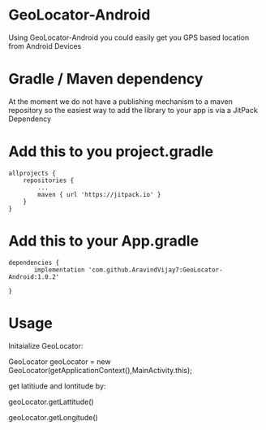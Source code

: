 # GeoLocator-Android
 Using GeoLocator-Android you could easily get you GPS based location from Android Devices
 
 
 
 
# Gradle / Maven dependency
At the moment we do not have a publishing mechanism to a maven repository so the easiest way to add the library to your app is via a JitPack Dependency 

 # Add this to you project.gradle

	allprojects {
		repositories {
			...
			maven { url 'https://jitpack.io' }
		}
	}
  
 # Add this to your App.gradle
  
  	dependencies {
	       implementation 'com.github.AravindVijay7:GeoLocator-Android:1.0.2'

	}


# Usage


 Initaialize GeoLocator:
 
  GeoLocator geoLocator = new GeoLocator(getApplicationContext(),MainActivity.this);
  
 get latitiude and lontitude by:
  
   geoLocator.getLattitude()
   
   geoLocator.getLongitude()
